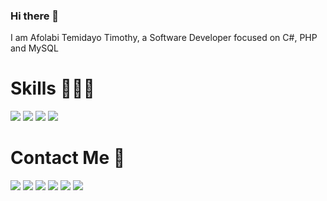 ### Hi there 👋

I am Afolabi Temidayo Timothy, a Software Developer focused on C#, PHP and MySQL

# Skills 👨🏾‍💻
  <img src="https://img.shields.io/badge/C%23-239120?style=for-the-badge&logo=c-sharp&logoColor=white">
  <!--<img src="https://img.shields.io/badge/Python-14354C?style=for-the-badge&logo=python&logoColor=white">-->
  <img src="https://img.shields.io/badge/.NET-5C2D91?style=for-the-badge&logo=.net&logoColor=white">
  <img src="https://img.shields.io/badge/MySQL-00000F?style=for-the-badge&logo=mysql&logoColor=white">
  <img src="https://img.shields.io/badge/PHP-0077B5?style=for-the-badge&logo=php&logoColor=white">

# Contact Me 📲
  <a href="https://wa.me/+2348090949669"> <img src="https://img.shields.io/badge/WhatsApp-25D366?style=for-the-badge&logo=whatsapp&logoColor=white"></a>
  <a href="https://t.me/afolabi8120"> <img src="https://img.shields.io/badge/Telegram-2CA5E0?style=for-the-badge&logo=telegram&logoColor=white"></a>
  <a href="mailto: afolabi8120@gmail.com"> <img src="https://img.shields.io/badge/Gmail-D14836?style=for-the-badge&logo=gmail&logoColor=white"></a>
  <a href="https://www.facebook.com/profile.php?id=100056265665208"> <img src="https://img.shields.io/badge/Facebook-1877F2?style=for-the-badge&logo=facebook&logoColor=white"></a>
  <a href="https://twitter.com/afolabitemidee"> <img src="https://img.shields.io/badge/Twitter-1DA1F2?style=for-the-badge&logo=twitter&logoColor=white"></a>
  <a href="https://www.linkedin.com/in/afolabi-temidayo-timothy-6ab2261a5"> <img src="https://img.shields.io/badge/LinkedIn-0077B5?style=for-the-badge&logo=linkedin&logoColor=white"></a>
 
<!-- ![](https://komarev.com/ghpvc/?username=afolabi8120&label=PROFILE+VIEWS) I purposely comment this out 😂😂 it wasn't encouraging ---!>


